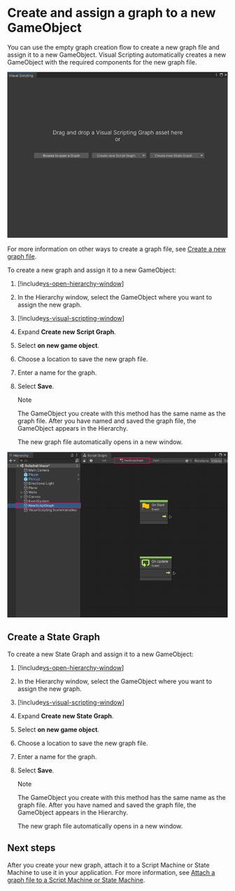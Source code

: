 # Create and assign a graph to a new GameObject

You can use the empty graph creation flow to create a new graph file and assign it to a new GameObject. Visual Scripting automatically creates a new GameObject with the required components for the new graph file. 

![The Empty Graph Creation Flow window](images/vs-empty-graph-create-flow.png)

For more information on other ways to create a graph file, see [Create a new graph file](vs-create-graph.md).

To create a new graph and assign it to a new GameObject:

1. [!include[vs-open-hierarchy-window](./snippets/vs-open-hierarchy-window.md)]

1. In the Hierarchy window, select the GameObject where you want to assign the new graph. 

2. [!include[vs-visual-scripting-window](./snippets/vs-visual-scripting-window.md)]

3. Expand **Create new Script Graph**.

1. Select **on new game object**. 

4. Choose a location to save the new graph file. 

1. Enter a name for the graph. 

1. Select **Save**.  

    > [!NOTE]
    > The GameObject you create with this method has the same name as the graph file. After you have named and saved the graph file, the GameObject appears in the Hierarchy. 

    The new graph file automatically opens in a new window. 

![A new Script Graph, created with the empty graph creation flow with the On New GameObject option.](images/vs-new-graph-new-gameobject.png)

## Create a State Graph

To create a new State Graph and assign it to a new GameObject:

1. [!include[vs-open-hierarchy-window](./snippets/vs-open-hierarchy-window.md)]

1. In the Hierarchy window, select the GameObject where you want to assign the new graph. 

2. [!include[vs-visual-scripting-window](./snippets/vs-visual-scripting-window.md)]

3. Expand **Create new State Graph**.

1. Select **on new game object**. 

4. Choose a location to save the new graph file. 

1. Enter a name for the graph. 

1. Select **Save**.

    > [!NOTE]
    > The GameObject you create with this method has the same name as the graph file. After you have named and saved the graph file, the GameObject appears in the Hierarchy. 

    The new graph file automatically opens in a new window. 

## Next steps 

After you create your new graph, attach it to a Script Machine or State Machine to use it in your application. For more information, see [Attach a graph file to a Script Machine or State Machine](vs-attach-graph-machine.md).
